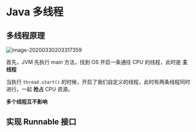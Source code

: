# Java 多线程

## 多线程原理

![image-20200330203317359](C:\Users\Lenovo\AppData\Roaming\Typora\typora-user-images\image-20200330203317359.png)

首先，JVM 先执行 main 方法，找到 OS 开启一条通往 CPU 的线程，此时是 **主线程**

当执行 ``` thread.start() ``` 的时候，开启了我们自定义的线程，此时有两条线程同时进行，一起 **抢占** CPU 资源。

**多个线程互不影响**



## 实现 Runnable 接口

